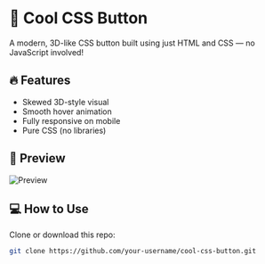 # 🎨 Cool CSS Button

A modern, 3D-like CSS button built using just HTML and CSS — no JavaScript involved!

## 🔥 Features

- Skewed 3D-style visual
- Smooth hover animation
- Fully responsive on mobile
- Pure CSS (no libraries)

## 📸 Preview

![Preview](https://via.placeholder.com/400x200.png?text=Button+Preview)

## 💻 How to Use

Clone or download this repo:

```bash
git clone https://github.com/your-username/cool-css-button.git
```
